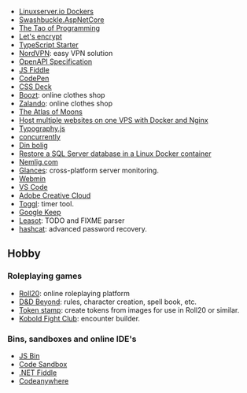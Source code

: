 - [Linuxserver.io Dockers](https://tools.linuxserver.io/dockers)
- [Swashbuckle.AspNetCore](https://github.com/domaindrivendev/Swashbuckle.AspNetCore)
- [The Tao of Programming](http://www.mit.edu/~xela/tao.html)
- [Let's encrypt](https://letsencrypt.org/)
- [TypeScript Starter](https://github.com/bitjson/typescript-starter)
- [NordVPN](https://nordvpn.com): easy VPN solution
- [OpenAPI Specification](https://github.com/OAI/OpenAPI-Specification)
- [JS Fiddle](https://jsfiddle.net/)
- [CodePen](https://codepen.io/)
- [CSS Deck](http://cssdeck.com/)
- [Boozt](https://www.boozt.com): online clothes shop
- [Zalando](https://www.zalando.dk/): online clothes shop
- [The Atlas of Moons](https://www.nationalgeographic.com/science/2019/07/the-atlas-of-moons/)
- [Host multiple websites on one VPS with Docker and Nginx](https://blog.ssdnodes.com/blog/host-multiple-websites-docker-nginx/)
- [Typography.js](http://kyleamathews.github.io/typography.js/)
- [concurrently](https://www.npmjs.com/package/concurrently)
- [Din bolig](https://dinbolig.natmus.dk/)
- [Restore a SQL Server database in a Linux Docker container](https://docs.microsoft.com/en-us/sql/linux/tutorial-restore-backup-in-sql-server-container?view=sql-server-ver15)
- [Nemlig.com](https://www.nemlig.com)
- [Glances](https://nicolargo.github.io/glances/): cross-platform server monitoring.
- [Webmin](http://www.webmin.com/)
- [VS Code](https://code.visualstudio.com/)
- [Adobe Creative Cloud](https://www.adobe.com/dk/creativecloud.html)
- [Toggl](https://www.toggl.com/app): timer tool.
- [Google Keep](https://keep.google.com/)
- [Leasot](https://github.com/pgilad/leasot): TODO and FIXME parser
- [hashcat](https://hashcat.net/hashcat/): advanced password recovery.

## Hobby

### Roleplaying games

- [Roll20](https://roll20.net/): online roleplaying platform
- [D&D Beyond](https://www.dndbeyond.com/): rules, character creation, spell book, etc.
- [Token stamp](http://rolladvantage.com/tokenstamp/): create tokens from images for use in Roll20 or similar.
- [Kobold Fight Club](http://kobold.club/fight/#/encounter-builder): encounter builder.

### Bins, sandboxes and online IDE's

- [JS Bin](https://jsbin.com)
- [Code Sandbox](https://codesandbox.io/)
- [.NET Fiddle](https://dotnetfiddle.net/)
- [Codeanywhere](https://codeanywhere.com/)